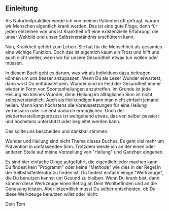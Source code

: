 ## Einleitung

Als Naturheilpraktiker werde ich von meinen Patienten oft gefragt, warum wir Menschen eigentlich krank werden. Das ist eine gute Frage, denn für jeden einzelnen von uns ist Krankheit oft eine existenzielle Erfahrung, die unser Weltbild und unser Selbstverständnis erschüttern kann. 

Nun, Krankheit gehört zum Leben. Sie hat für die Menschheit als gesamtes eine wichige Funktion. Doch das ist eigentich kaum ein Trost und hilft uns auch nicht weiter, wenn wir für unsere Gesundheit etwas tun wollen oder müssen. 

In diesem Buch geht es darum, was wir als Individuen dazu beitragen können um uns besser anzupassen. Wenn Du als Leser Wunder erwartest, dann wirst Du enttäuscht sein. Wunder sind im Feld der Gesundheit immer wieder in Form von Spontanheilungen anzutreffen. Im Grunde ist jede Heilung ein kleines Wunder, denn Heilung im alltäglichen Sinn ist nicht selbstverständlich. Auch als Heilkundiger kann man nicht einfach jemand heilen. Mann kann höchstens die Voraussetzungen für eine Heilung verbessern oder sie erst dadurch ermöglichen. Doch der wiederherstellungsprozess ist weitgehend etwas, das von selber passiert und höchstens unterstützt oder begleitet werden kann. 

Das sollte uns bescheiden und dankbar stimmen.  

Wunder und Heilung sind nicht Thema dieses Buches. Es geht viel mehr um Prävention in umfassenden Sinn. Trotzdem werde ich an der einen oder anderen Stelle auf meine Vorstellung von "Heilung" und Ganzheit eingehen. 

Es sind hier einfache Dinge aufgeführt, die eigentlich jeder machen kann. Du findest kein  "Programm" oder keine "Methode" wie dies in der Regel in der Selbsthilfeliteratur zu finden ist. Du findest einfach einige "Werkzeuge", die Du benutzen kannst um Gesund zu bleiben. Wenn Du krank bist, dann können diese Werkzeuge einen Betrag an Dein Wohlbefinden und an die Genesung leisten. Aber letzendlich musst Du selber entscheiden, ob Du diese Werkzeuge benutzen willst oder nicht. 


Dein Tom 

